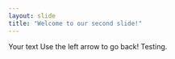 ```yaml
---
layout: slide
title: "Welcome to our second slide!"
---
```

Your text
Use the left arrow to go back!
Testing.
